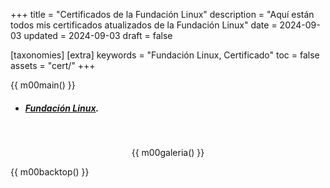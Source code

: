 +++
title = "Certificados de la Fundación Linux"
description = "Aquí están todos mis certificados atualizados de la Fundación Linux"
date = 2024-09-03
updated = 2024-09-03
draft = false

[taxonomies]
[extra]
keywords = "Fundación Linux, Certificado"
toc = false
assets = "cert/"
+++

{{ m00main() }}

- ##### [Fundación Linux](https://trainingportal.linuxfoundation.org/).

<br>
<div style="text-align: center;">

{{ m00galeria() }}

</div>

{{ m00backtop() }}
